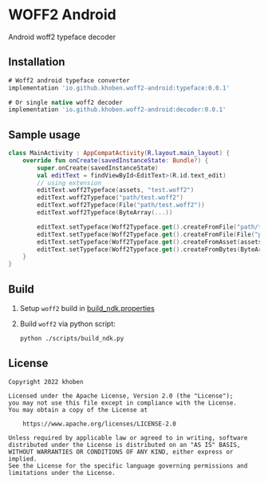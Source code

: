 # WOFF2 Android

Android woff2 typeface decoder

## Installation
```gradle
# Woff2 android typeface converter
implementation 'io.github.khoben.woff2-android:typeface:0.0.1'

# Or single native woff2 decoder
implementation 'io.github.khoben.woff2-android:decoder:0.0.1'
```

## Sample usage

```kotlin
class MainActivity : AppCompatActivity(R.layout.main_layout) {
    override fun onCreate(savedInstanceState: Bundle?) {
        super.onCreate(savedInstanceState)
        val editText = findViewById<EditText>(R.id.text_edit)
        // using extension
        editText.woff2Typeface(assets, "test.woff2")
        editText.woff2Typeface("path/test.woff2")
        editText.woff2Typeface(File("path/test.woff2"))
        editText.woff2Typeface(ByteArray(...))

        editText.setTypeface(Woff2Typeface.get().createFromFile("path/test.woff2"))
        editText.setTypeface(Woff2Typeface.get().createFromFile(File("path/test.woff2")))
        editText.setTypeface(Woff2Typeface.get().createFromAsset(assets, "test.woff2"))
        editText.setTypeface(Woff2Typeface.get().createFromBytes(ByteArray(...)))
    }
}
```

## Build

1. Setup `woff2` build in [build_ndk.properties](./scripts/build_ndk.properties)

2. Build `woff2` via python script:

    ```bash
    python ./scripts/build_ndk.py
    ```

## License

```
Copyright 2022 khoben
 
Licensed under the Apache License, Version 2.0 (the "License");
you may not use this file except in compliance with the License.
You may obtain a copy of the License at

    https://www.apache.org/licenses/LICENSE-2.0

Unless required by applicable law or agreed to in writing, software
distributed under the License is distributed on an "AS IS" BASIS,
WITHOUT WARRANTIES OR CONDITIONS OF ANY KIND, either express or implied.
See the License for the specific language governing permissions and
limitations under the License.
```